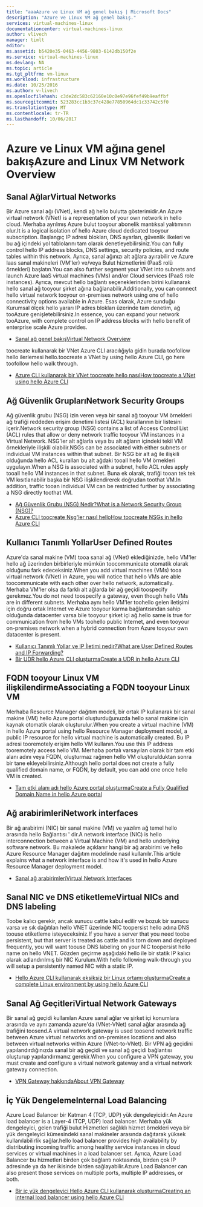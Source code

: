 ```yaml
---
title: "aaaAzure ve Linux VM ağ genel bakış | Microsoft Docs"
description: "Azure ve Linux VM ağ genel bakış."
services: virtual-machines-linux
documentationcenter: virtual-machines-linux
author: vlivech
manager: timlt
editor: 
ms.assetid: b5420e35-0463-4456-9803-6142db150f2e
ms.service: virtual-machines-linux
ms.devlang: NA
ms.topic: article
ms.tgt_pltfrm: vm-linux
ms.workload: infrastructure
ms.date: 10/25/2016
ms.author: v-livech
ms.openlocfilehash: c3de2dc583c62160e10c0e97e96fef49b9eaffbf
ms.sourcegitcommit: 523283cc1b3c37c428e77850964dc1c33742c5f0
ms.translationtype: MT
ms.contentlocale: tr-TR
ms.lasthandoff: 10/06/2017
---
```

# <a name="azure-and-linux-vm-network-overview"></a><span data-ttu-id="0860c-103">Azure ve Linux VM ağına genel bakış</span><span class="sxs-lookup"><span data-stu-id="0860c-103">Azure and Linux VM Network Overview</span></span>
## <a name="virtual-networks"></a><span data-ttu-id="0860c-104">Sanal Ağlar</span><span class="sxs-lookup"><span data-stu-id="0860c-104">Virtual Networks</span></span>
<span data-ttu-id="0860c-105">Bir Azure sanal ağı (VNet), kendi ağ hello bulutta gösterimidir.</span><span class="sxs-lookup"><span data-stu-id="0860c-105">An Azure virtual network (VNet) is a representation of your own network in hello cloud.</span></span> <span data-ttu-id="0860c-106">Merhaba ayrılmış Azure bulut tooyour abonelik mantıksal yalıtımının olur.</span><span class="sxs-lookup"><span data-stu-id="0860c-106">It is a logical isolation of hello Azure cloud dedicated tooyour subscription.</span></span> <span data-ttu-id="0860c-107">Başlangıç IP adresi blokları, DNS ayarları, güvenlik ilkeleri ve bu ağ içindeki yol tablolarını tam olarak denetleyebilirsiniz.</span><span class="sxs-lookup"><span data-stu-id="0860c-107">You can fully control hello IP address blocks, DNS settings, security policies, and route tables within this network.</span></span> <span data-ttu-id="0860c-108">Ayrıca, sanal ağınızı alt ağlara ayırabilir ve Azure Iaas sanal makineleri (VM'ler) ve/veya Bulut hizmetlerini (PaaS rolü örnekleri) başlatın.</span><span class="sxs-lookup"><span data-stu-id="0860c-108">You can also further segment your VNet into subnets and launch Azure IaaS virtual machines (VMs) and/or Cloud services (PaaS role instances).</span></span> <span data-ttu-id="0860c-109">Ayrıca, mevcut hello bağlantı seçeneklerinden birini kullanarak hello sanal ağ tooyour şirket ağına bağlanabilir.</span><span class="sxs-lookup"><span data-stu-id="0860c-109">Additionally, you can connect hello virtual network tooyour on-premises network using one of hello connectivity options available in Azure.</span></span> <span data-ttu-id="0860c-110">Esas olarak, Azure sunduğu Kurumsal ölçek hello yararı IP adres blokları üzerinde tam denetim, ağ tooAzure genişletebilirsiniz.</span><span class="sxs-lookup"><span data-stu-id="0860c-110">In essence, you can expand your network tooAzure, with complete control on IP address blocks with hello benefit of enterprise scale Azure provides.</span></span>

* [<span data-ttu-id="0860c-111">Sanal ağ genel bakış</span><span class="sxs-lookup"><span data-stu-id="0860c-111">Virtual Network Overview</span></span>](../../virtual-network/virtual-networks-overview.md)

<span data-ttu-id="0860c-112">toocreate kullanarak bir VNet Azure CLI aracılığıyla gidin burada toofollow hello ilerlemesi hello.</span><span class="sxs-lookup"><span data-stu-id="0860c-112">toocreate a VNet by using hello Azure CLI, go here toofollow hello walk through.</span></span>

* [<span data-ttu-id="0860c-113">Azure CLI kullanarak bir VNet toocreate hello nasıl</span><span class="sxs-lookup"><span data-stu-id="0860c-113">How toocreate a VNet using hello Azure CLI</span></span>](../../virtual-network/virtual-networks-create-vnet-arm-cli.md)

## <a name="network-security-groups"></a><span data-ttu-id="0860c-114">Ağ Güvenlik Grupları</span><span class="sxs-lookup"><span data-stu-id="0860c-114">Network Security Groups</span></span>
<span data-ttu-id="0860c-115">Ağ güvenlik grubu (NSG) izin veren veya bir sanal ağ tooyour VM örnekleri ağ trafiği reddeden erişim denetimi listesi (ACL) kurallarının bir listesini içerir.</span><span class="sxs-lookup"><span data-stu-id="0860c-115">Network security group (NSG) contains a list of Access Control List (ACL) rules that allow or deny network traffic tooyour VM instances in a Virtual Network.</span></span> <span data-ttu-id="0860c-116">NSG'ler alt ağlarla veya bu alt ağların içindeki tekil VM örnekleriyle ilişkili olabilir.</span><span class="sxs-lookup"><span data-stu-id="0860c-116">NSGs can be associated with either subnets or individual VM instances within that subnet.</span></span> <span data-ttu-id="0860c-117">Bir NSG bir alt ağ ile ilişkili olduğunda hello ACL kuralları bu alt ağdaki tooall hello VM örnekleri uygulayın.</span><span class="sxs-lookup"><span data-stu-id="0860c-117">When a NSG is associated with a subnet, hello ACL rules apply tooall hello VM instances in that subnet.</span></span> <span data-ttu-id="0860c-118">Buna ek olarak, trafiği tooan tek tek VM kısıtlanabilir başka bir NSG ilişkilendirerek doğrudan toothat VM.</span><span class="sxs-lookup"><span data-stu-id="0860c-118">In addition, traffic tooan individual VM can be restricted further by associating a NSG directly toothat VM.</span></span>

* [<span data-ttu-id="0860c-119">Ağ Güvenlik Grubu (NSG) Nedir?</span><span class="sxs-lookup"><span data-stu-id="0860c-119">What is a Network Security Group (NSG)?</span></span>](../../virtual-network/virtual-networks-nsg.md)
* [<span data-ttu-id="0860c-120">Azure CLI toocreate Nsg'ler nasıl hello</span><span class="sxs-lookup"><span data-stu-id="0860c-120">How toocreate NSGs in hello Azure CLI</span></span>](../../virtual-network/virtual-networks-create-nsg-arm-cli.md)

## <a name="user-defined-routes"></a><span data-ttu-id="0860c-121">Kullanıcı Tanımlı Yollar</span><span class="sxs-lookup"><span data-stu-id="0860c-121">User Defined Routes</span></span>
<span data-ttu-id="0860c-122">Azure'da sanal makine (VM) tooa sanal ağ (VNet) eklediğinizde, hello VM'ler hello ağ üzerinden birbirleriyle mümkün toocommunicate otomatik olarak olduğunu fark edeceksiniz.</span><span class="sxs-lookup"><span data-stu-id="0860c-122">When you add virtual machines (VMs) tooa virtual network (VNet) in Azure, you will notice that hello VMs are able toocommunicate with each other over hello network, automatically.</span></span> <span data-ttu-id="0860c-123">Merhaba VM'ler olsa da farklı alt ağlarda bir ağ geçidi toospecify gerekmez.</span><span class="sxs-lookup"><span data-stu-id="0860c-123">You do not need toospecify a gateway, even though hello VMs are in different subnets.</span></span> <span data-ttu-id="0860c-124">Merhaba aynı hello VM'ler toohello gelen iletişimi için doğru ortak Internet ve Azure tooyour karma bağlantısından sahip olduğunda datacenter varsa bile tooyour şirket içi ağ.</span><span class="sxs-lookup"><span data-stu-id="0860c-124">hello same is true for communication from hello VMs toohello public Internet, and even tooyour on-premises network when a hybrid connection from Azure tooyour own datacenter is present.</span></span>

* [<span data-ttu-id="0860c-125">Kullanıcı Tanımlı Yollar ve IP İletimi nedir?</span><span class="sxs-lookup"><span data-stu-id="0860c-125">What are User Defined Routes and IP Forwarding?</span></span>](../../virtual-network/virtual-networks-udr-overview.md)
* [<span data-ttu-id="0860c-126">Bir UDR hello Azure CLI oluşturma</span><span class="sxs-lookup"><span data-stu-id="0860c-126">Create a UDR in hello Azure CLI</span></span>](../../virtual-network/virtual-network-create-udr-arm-cli.md)

## <a name="associating-a-fqdn-tooyour-linux-vm"></a><span data-ttu-id="0860c-127">FQDN tooyour Linux VM ilişkilendirme</span><span class="sxs-lookup"><span data-stu-id="0860c-127">Associating a FQDN tooyour Linux VM</span></span>
<span data-ttu-id="0860c-128">Merhaba Resource Manager dağıtım modeli, bir ortak IP kullanarak bir sanal makine (VM) hello Azure portal oluşturduğunuzda hello sanal makine için kaynak otomatik olarak oluşturulur.</span><span class="sxs-lookup"><span data-stu-id="0860c-128">When you create a virtual machine (VM) in hello Azure portal using hello Resource Manager deployment model, a public IP resource for hello virtual machine is automatically created.</span></span> <span data-ttu-id="0860c-129">Bu IP adresi tooremotely erişim hello VM kullanın.</span><span class="sxs-lookup"><span data-stu-id="0860c-129">You use this IP address tooremotely access hello VM.</span></span> <span data-ttu-id="0860c-130">Merhaba portalı varsayılan olarak bir tam etki alanı adını veya FQDN, oluşturmaz rağmen hello VM oluşturulduktan sonra bir tane ekleyebilirsiniz.</span><span class="sxs-lookup"><span data-stu-id="0860c-130">Although hello portal does not create a fully qualified domain name, or FQDN, by default, you can add one once hello VM is created.</span></span>

* [<span data-ttu-id="0860c-131">Tam etki alanı adı hello Azure portal oluşturma</span><span class="sxs-lookup"><span data-stu-id="0860c-131">Create a Fully Qualified Domain Name in hello Azure portal</span></span>](portal-create-fqdn.md?toc=%2fazure%2fvirtual-machines%2flinux%2ftoc.json)

## <a name="network-interfaces"></a><span data-ttu-id="0860c-132">Ağ arabirimleri</span><span class="sxs-lookup"><span data-stu-id="0860c-132">Network interfaces</span></span>
<span data-ttu-id="0860c-133">Bir ağ arabirimi (NIC) bir sanal makine (VM) ve yazılım ağ temel hello arasında hello Bağlantısı ' dir.</span><span class="sxs-lookup"><span data-stu-id="0860c-133">A network interface (NIC) is hello interconnection between a Virtual Machine (VM) and hello underlying software network.</span></span> <span data-ttu-id="0860c-134">Bu makalede açıklanır hangi bir ağ arabirimi ve hello Azure Resource Manager dağıtım modelinde nasıl kullanılır.</span><span class="sxs-lookup"><span data-stu-id="0860c-134">This article explains what a network interface is and how it's used in hello Azure Resource Manager deployment model.</span></span>

* [<span data-ttu-id="0860c-135">Sanal ağ arabirimleri</span><span class="sxs-lookup"><span data-stu-id="0860c-135">Virtual Network Interfaces</span></span>](../../virtual-network/virtual-network-network-interface.md)

## <a name="virtual-nics-and-dns-labeling"></a><span data-ttu-id="0860c-136">Sanal NIC ve DNS etiketleme</span><span class="sxs-lookup"><span data-stu-id="0860c-136">Virtual NICs and DNS labeling</span></span>
<span data-ttu-id="0860c-137">Toobe kalıcı gerekir, ancak sunucu cattle kabul edilir ve bozuk bir sunucu varsa ve sık dağıtılan hello VNET üzerinde NIC toopersist hello adına DNS toouse etiketleme isteyeceksiniz.</span><span class="sxs-lookup"><span data-stu-id="0860c-137">If you have a server that you need toobe persistent, but that server is treated as cattle and is torn down and deployed frequently, you will want toouse DNS labeling on your NIC toopersist hello name on hello VNET.</span></span>  <span data-ttu-id="0860c-138">Gözden geçirme aşağıdaki hello ile bir statik IP kalıcı olarak adlandırılmış bir NIC Kurulum.</span><span class="sxs-lookup"><span data-stu-id="0860c-138">With hello following walk-through you will setup a persistently named NIC with a static IP.</span></span>

* [<span data-ttu-id="0860c-139">Hello Azure CLI kullanarak eksiksiz bir Linux ortamı oluşturma</span><span class="sxs-lookup"><span data-stu-id="0860c-139">Create a complete Linux environment by using hello Azure CLI</span></span>](create-cli-complete.md?toc=%2fazure%2fvirtual-machines%2flinux%2ftoc.json)

## <a name="virtual-network-gateways"></a><span data-ttu-id="0860c-140">Sanal Ağ Geçitleri</span><span class="sxs-lookup"><span data-stu-id="0860c-140">Virtual Network Gateways</span></span>
<span data-ttu-id="0860c-141">Bir sanal ağ geçidi kullanılan Azure sanal ağlar ve şirket içi konumlara arasında ve aynı zamanda azure'da (VNet-VNet) sanal ağlar arasında ağ trafiğini toosend.</span><span class="sxs-lookup"><span data-stu-id="0860c-141">A virtual network gateway is used toosend network traffic between Azure virtual networks and on-premises locations and also between virtual networks within Azure (VNet-to-VNet).</span></span> <span data-ttu-id="0860c-142">Bir VPN ağ geçidini yapılandırdığınızda sanal bir ağ geçidi ve sanal ağ geçidi bağlantısı oluşturup yapılandırmanız gerekir.</span><span class="sxs-lookup"><span data-stu-id="0860c-142">When you configure a VPN gateway, you must create and configure a virtual network gateway and a virtual network gateway connection.</span></span>

* [<span data-ttu-id="0860c-143">VPN Gateway hakkında</span><span class="sxs-lookup"><span data-stu-id="0860c-143">About VPN Gateway</span></span>](../../vpn-gateway/vpn-gateway-about-vpngateways.md)

## <a name="internal-load-balancing"></a><span data-ttu-id="0860c-144">İç Yük Dengeleme</span><span class="sxs-lookup"><span data-stu-id="0860c-144">Internal Load Balancing</span></span>
<span data-ttu-id="0860c-145">Azure Load Balancer bir Katman 4 (TCP, UDP) yük dengeleyicidir.</span><span class="sxs-lookup"><span data-stu-id="0860c-145">An Azure load balancer is a Layer-4 (TCP, UDP) load balancer.</span></span> <span data-ttu-id="0860c-146">Merhaba yük dengeleyici, gelen trafiği bulut Hizmetleri sağlıklı hizmet örnekleri veya bir yük dengeleyici kümesindeki sanal makineler arasında dağıtarak yüksek kullanılabilirlik sağlar.</span><span class="sxs-lookup"><span data-stu-id="0860c-146">hello load balancer provides high availability by distributing incoming traffic among healthy service instances in cloud services or virtual machines in a load balancer set.</span></span> <span data-ttu-id="0860c-147">Ayrıca, Azure Load Balancer bu hizmetleri birden çok bağlantı noktasında, birden çok IP adresinde ya da her ikisinde birden sağlayabilir.</span><span class="sxs-lookup"><span data-stu-id="0860c-147">Azure Load Balancer can also present those services on multiple ports, multiple IP addresses, or both.</span></span>

* [<span data-ttu-id="0860c-148">Bir iç yük dengeleyici Hello Azure CLI kullanarak oluşturma</span><span class="sxs-lookup"><span data-stu-id="0860c-148">Creating an internal load balancer using hello Azure CLI</span></span>](../../load-balancer/load-balancer-get-started-internet-arm-cli.md)

